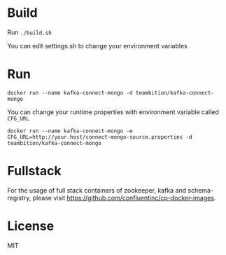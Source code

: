 # Build

Run `./build.sh`

You can edit settings.sh to change your environment variables

# Run

`docker run --name kafka-connect-mongo -d teambition/kafka-connect-mongo`

You can change your runtime properties with environment variable called `CFG_URL`

`docker run --name kafka-connect-mongo -e CFG_URL=http://your.host/connect-mongo-source.properties -d teambition/kafka-connect-mongo`

# Fullstack

For the usage of full stack containers of zookeeper, kafka and schema-registry, please visit https://github.com/confluentinc/cp-docker-images.

# License

MIT

